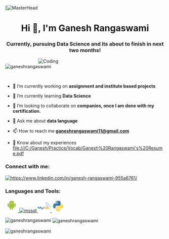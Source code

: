 [![MasterHead](https://user-images.githubusercontent.com/95478989/198955082-6e78ebb5-e1e4-49f9-8d32-6e5af3984dcd.gif)
<h1 align="center">Hi 👋, I'm Ganesh Rangaswami</h1>
<h3 align="center">Currently, pursuing Data Science and its about to finish in next two months!</h3>
<img align="right" alt="Coding" width="400" src="https://camo.githubusercontent.com/c1dcb74cc1c1835b1d716f5051499a2814c683c806b15f04b0eba492863703e9/68747470733a2f2f63646e2e6472696262626c652e636f6d2f75736572732f3733303730332f73637265656e73686f74732f363538313234332f6176656e746f2e676966">


<p align="left"> <img src="https://komarev.com/ghpvc/?username=ganeshrangaswami&label=Profile%20views&color=0e75b6&style=flat" alt="ganeshrangaswami" /> </p>

<p align="left"> <a href="https://twitter.com/" target="blank"><img src="https://img.shields.io/twitter/follow/?logo=twitter&style=for-the-badge" alt="" /></a> </p>

- 🔭 I’m currently working on **assignment and institute based projects**

- 🌱 I’m currently learning **Data Science**

- 👯 I’m looking to collaborate on **companies, once I am done with my certification.**

- 💬 Ask me about **data language**

- 📫 How to reach me **ganeshrangaswami11@gmail.com**

- 📄 Know about my experiences [file:///C:/Ganesh/Practice/Vocab/Ganesh%20Rangaswami's%20Resume.pdf](file:///C:/Ganesh/Practice/Vocab/Ganesh%20Rangaswami's%20Resume.pdf)

<h3 align="left">Connect with me:</h3>
<p align="left">
<a href="https://linkedin.com/in/https://www.linkedin.com/in/ganesh-rangaswami-955a6761/" target="blank"><img align="center" src="https://raw.githubusercontent.com/rahuldkjain/github-profile-readme-generator/master/src/images/icons/Social/linked-in-alt.svg" alt="https://www.linkedin.com/in/ganesh-rangaswami-955a6761/" height="30" width="40" /></a>
</p>

<h3 align="left">Languages and Tools:</h3>
<p align="left"> <a href="https://developer.android.com" target="_blank" rel="noreferrer"> <img src="https://raw.githubusercontent.com/devicons/devicon/master/icons/android/android-original-wordmark.svg" alt="android" width="40" height="40"/> </a> <a href="https://www.microsoft.com/en-us/sql-server" target="_blank" rel="noreferrer"> <img src="https://www.svgrepo.com/show/303229/microsoft-sql-server-logo.svg" alt="mssql" width="40" height="40"/> </a> <a href="https://www.mysql.com/" target="_blank" rel="noreferrer"> <img src="https://raw.githubusercontent.com/devicons/devicon/master/icons/mysql/mysql-original-wordmark.svg" alt="mysql" width="40" height="40"/> </a> <a href="https://www.python.org" target="_blank" rel="noreferrer"> <img src="https://raw.githubusercontent.com/devicons/devicon/master/icons/python/python-original.svg" alt="python" width="40" height="40"/> </a> </p>

<p><img align="left" src="https://github-readme-stats.vercel.app/api/top-langs?username=ganeshrangaswami&show_icons=true&locale=en&layout=compact" alt="ganeshrangaswami" /></p>

<p>&nbsp;<img align="center" src="https://github-readme-stats.vercel.app/api?username=ganeshrangaswami&show_icons=true&locale=en" alt="ganeshrangaswami" /></p>

<p><img align="center" src="https://github-readme-streak-stats.herokuapp.com/?user=ganeshrangaswami&" alt="ganeshrangaswami" /></p>
